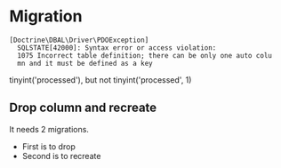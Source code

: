 # Migration
````
[Doctrine\DBAL\Driver\PDOException]                                                                                  
  SQLSTATE[42000]: Syntax error or access violation: 
  1075 Incorrect table definition; there can be only one auto colu  
  mn and it must be defined as a key  
````

tinyint('processed'), but not tinyint('processed', 1)

## Drop column and recreate
It needs 2 migrations.
* First is to drop
* Second is to recreate
 
